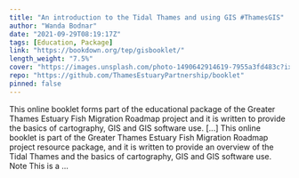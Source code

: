 ```yaml
---
title: "An introduction to the Tidal Thames and using GIS #ThamesGIS"
author: "Wanda Bodnar"
date: "2021-09-29T08:19:17Z"
tags: [Education, Package]
link: "https://bookdown.org/tep/gisbooklet/"
length_weight: "7.5%"
cover: "https://images.unsplash.com/photo-1490642914619-7955a3fd483c?ixid=MXwxMjA3fDB8MHxwaG90by1wYWdlfHx8fGVufDB8fHw%3D&ixlib=rb-1.2.1&auto=format&fit=crop&w=1970&q=80"
repo: "https://github.com/ThamesEstuaryPartnership/booklet"
pinned: false
---
```


This online booklet forms part of the educational package of the Greater Thames Estuary Fish Migration Roadmap project and it is written to provide the basics of cartography, GIS and GIS software use. [...] This online booklet is part of the Greater Thames Estuary Fish Migration Roadmap project resource package, and it is written to provide an overview of the Tidal Thames and the basics of cartography, GIS and GIS software use. Note This is a ...
